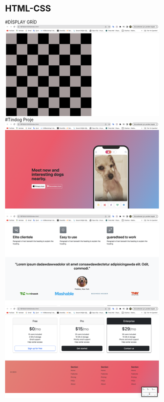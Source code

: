 # HTML-CSS 
#DİSPLAY GRİD
![Grid çalışması](display-grid.png)
#Tindog Proje
![Tindog Proje](tindog-1.png)
![Tindog Proje](tindog-2.png)
![Tindog Proje](tindog-3.png)

